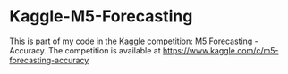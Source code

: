 # Kaggle-M5-Forecasting

This is part of my code in the Kaggle competition: M5 Forecasting - Accuracy. The competition is available at https://www.kaggle.com/c/m5-forecasting-accuracy
